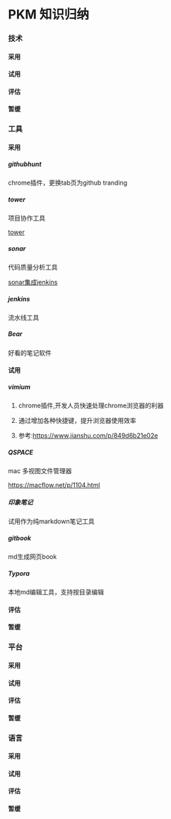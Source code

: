 # PKM 知识归纳

### 技术

#### 采用

#### 试用

#### 评估

#### 暂缓

### 工具

#### 采用

##### githubhunt

chrome插件，更换tab页为github tranding

##### tower

项目协作工具

[tower](https://www.tower.im)

##### sonar

代码质量分析工具

[sonar集成jenkins](https://funnelgarden.com/sonarqube-jenkins-docker/)

##### jenkins

流水线工具

##### Bear

好看的笔记软件

#### 试用

##### vimium

1. chrome插件,开发人员快速处理chrome浏览器的利器

2. 通过增加各种快捷键，提升浏览器使用效率

3. 参考:https://www.jianshu.com/p/849d6b21e02e

##### QSPACE

mac 多视图文件管理器

https://macflow.net/p/1104.html

##### 印象笔记

试用作为纯markdown笔记工具

##### gitbook

md生成网页book

##### Typora

本地md编辑工具，支持按目录编辑

#### 评估

#### 暂缓

### 平台

#### 采用

#### 试用

#### 评估

#### 暂缓

### 语言

#### 采用

#### 试用

#### 评估

#### 暂缓

